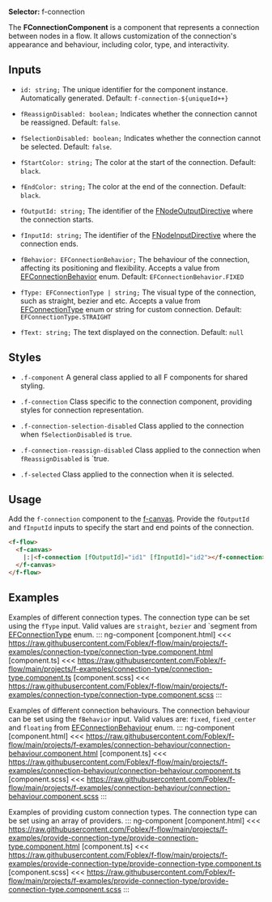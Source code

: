 ﻿**Selector:** f-connection

The **FConnectionComponent** is a component that represents a connection between nodes in a flow. It allows customization of the connection's appearance and behaviour, including color, type, and interactivity.  

## Inputs

  - `id: string;` The unique identifier for the component instance. Automatically generated. Default: `f-connection-${uniqueId++}` 

  - `fReassignDisabled: boolean;` Indicates whether the connection cannot be reassigned. Default: `false`. 

  - `fSelectionDisabled: boolean;` Indicates whether the connection cannot be selected. Default: `false`. 

  - `fStartColor: string;` The color at the start of the connection. Default: `black`.

  - `fEndColor: string;` The color at the end of the connection. Default: `black`. 

  - `fOutputId: string;` The identifier of the [FNodeOutputDirective](f-node-output-directive) where the connection starts.  

  - `fInputId: string;` The identifier of the [FNodeInputDirective](f-node-input-directive) where the connection ends.  

  - `fBehavior: EFConnectionBehavior;` The behaviour of the connection, affecting its positioning and flexibility. Accepts a value from [EFConnectionBehavior](e-f-connection-behaviour) enum. Default: `EFConnectionBehavior.FIXED`

  - `fType: EFConnectionType | string;` The visual type of the connection, such as straight, bezier and etc. Accepts a value from [EFConnectionType](e-f-connection-type) enum or string for custom connection. Default: `EFConnectionType.STRAIGHT` 

  - `fText: string;` The text displayed on the connection. Default: `null`

## Styles
  - `.f-component` A general class applied to all F components for shared styling.

  - `.f-connection` Class specific to the connection component, providing styles for connection representation.

  - `.f-connection-selection-disabled` Class applied to the connection when `fSelectionDisabled` is `true`.

  - `.f-connection-reassign-disabled` Class applied to the connection when `fReassignDisabled` is `true.

  - `.f-selected` Class applied to the connection when it is selected.

## Usage

Add the `f-connection` component to the [f-canvas](f-canvas-component). Provide the `fOutputId` and `fInputId` inputs to specify the start and end points of the connection.

```html
<f-flow>
  <f-canvas>
    |:|<f-connection [fOutputId]="id1" [fInputId]="id2"></f-connection>|:|
  </f-canvas>
</f-flow>
```

## Examples

Examples of different connection types. The connection type can be set using the `fType` input. Valid values are `straight`, `bezier` and `segment from [EFConnectionType](e-f-connection-type) enum.
::: ng-component <connection-type></connection-type>
[component.html] <<< https://raw.githubusercontent.com/Foblex/f-flow/main/projects/f-examples/connection-type/connection-type.component.html
[component.ts] <<< https://raw.githubusercontent.com/Foblex/f-flow/main/projects/f-examples/connection-type/connection-type.component.ts
[component.scss] <<< https://raw.githubusercontent.com/Foblex/f-flow/main/projects/f-examples/connection-type/connection-type.component.scss
:::

Examples of different connection behaviours. The connection behaviour can be set using the `fBehavior` input. Valid values are: `fixed`, `fixed_center` and `floating` from [EFConnectionBehaviour](e-f-connection-behaviour) enum.
::: ng-component <connection-behaviour></connection-behaviour>
[component.html] <<< https://raw.githubusercontent.com/Foblex/f-flow/main/projects/f-examples/connection-behaviour/connection-behaviour.component.html
[component.ts] <<< https://raw.githubusercontent.com/Foblex/f-flow/main/projects/f-examples/connection-behaviour/connection-behaviour.component.ts
[component.scss] <<< https://raw.githubusercontent.com/Foblex/f-flow/main/projects/f-examples/connection-behaviour/connection-behaviour.component.scss
:::

Examples of providing custom connection types. The connection type can be set using an array of providers.
::: ng-component <provide-connection-type></provide-connection-type>
[component.html] <<< https://raw.githubusercontent.com/Foblex/f-flow/main/projects/f-examples/provide-connection-type/provide-connection-type.component.html
[component.ts] <<< https://raw.githubusercontent.com/Foblex/f-flow/main/projects/f-examples/provide-connection-type/provide-connection-type.component.ts
[component.scss] <<< https://raw.githubusercontent.com/Foblex/f-flow/main/projects/f-examples/provide-connection-type/provide-connection-type.component.scss
:::
